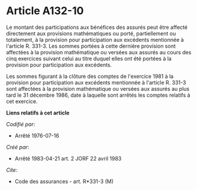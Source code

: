 # Article A132-10

Le montant des participations aux bénéfices des assurés peut être affecté directement aux provisions mathématiques ou porté,
partiellement ou totalement, à la provision pour participation aux excédents mentionnée à l'article R. 331-3. Les sommes
portées à cette dernière provision sont affectées à la provision mathématique ou versées aux assurés au cours des cinq
exercices suivant celui au titre duquel elles ont été portées à la provision pour participation aux excédents.

Les sommes figurant à la clôture des comptes de l'exercice 1981 à la provision pour participation aux excédents mentionnée à
l'article R. 331-3 sont affectées à la provision mathématique ou versées aux assurés au plus tard le 31 décembre 1986, date à
laquelle sont arrêtés les comptes relatifs à cet exercice.

**Liens relatifs à cet article**

_Codifié par_:

  - Arrêté 1976-07-16

_Créé par_:

  - Arrêté 1983-04-21 art. 2 JORF 22 avril 1983

_Cite_:

  - Code des assurances - art. R*331-3 (M)
